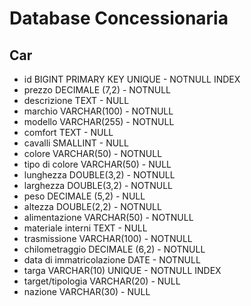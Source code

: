 # Database Concessionaria

## Car

- id                                        BIGINT PRIMARY KEY UNIQUE - NOTNULL INDEX
- prezzo                                    DECIMALE (7,2)            - NOTNULL 
- descrizione                               TEXT                      - NULL
- marchio                                   VARCHAR(100)              - NOTNULL
- modello                                   VARCHAR(255)              - NOTNULL
- comfort                                   TEXT                      - NULL
- cavalli                                   SMALLINT                  - NULL
- colore                                    VARCHAR(50)               - NOTNULL
- tipo di colore                            VARCHAR(50)               - NULL
- lunghezza                                 DOUBLE(3,2)               - NOTNULL
- larghezza                                 DOUBLE(3,2)               - NOTNULL
- peso                                      DECIMALE (5,2)            - NULL                      
- altezza                                   DOUBLE(2,2)               - NOTNULL
- alimentazione                             VARCHAR(50)               - NOTNULL
- materiale interni                         TEXT                      - NULL
- trasmissione                              VARCHAR(100)              - NOTNULL
- chilometraggio                            DECIMALE (6,2)            - NOTNULL
- data di immatricolazione                  DATE                      - NOTNULL
- targa                                     VARCHAR(10) UNIQUE        - NOTNULL INDEX
- target/tipologia                          VARCHAR(20)               - NULL
- nazione                                   VARCHAR(30)               - NULL
